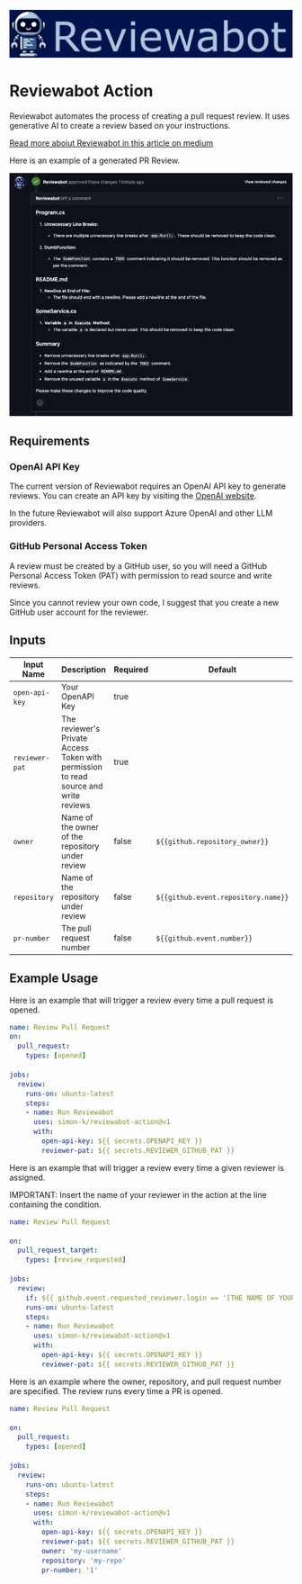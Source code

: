 ![Reviewabot Banner](docs/images/reviewabot-banner.png)

# Reviewabot Action

Reviewabot automates the process of creating a pull request review. It uses generative AI to create a review based on your instructions.

[Read more aboiut Reviewabot in this article on medium](https://medium.com/@simon.c.kofod/reviewabot-your-ai-pull-request-reviewer-cd11b46aeca2)

Here is an example of a generated PR Review.

![Reviewabot Banner](docs/images/review-example.png)

## Requirements
### OpenAI API Key
The current version of Reviewabot requires an OpenAI API key to generate reviews. You can create an API key by visiting the [OpenAI website](https://platform.openai.com/account/api-keys).

In the future Reviewabot will also support Azure OpenAI and other LLM providers.

### GitHub Personal Access Token
A review must be created by a GitHub user, so you will need a GitHub Personal Access Token (PAT) with permission to read source and write reviews.

Since you cannot review your own code, I suggest that you create a new GitHub user account for the reviewer.

## Inputs

| Input Name       | Description                                                                 | Required | Default                          |
|------------------|-----------------------------------------------------------------------------|----------|----------------------------------|
| `open-api-key`   | Your OpenAPI Key                                                            | true     |                                  |
| `reviewer-pat`   | The reviewer's Private Access Token with permission to read source and write reviews | true     |                                  |
| `owner`          | Name of the owner of the repository under review                            | false    | `${{github.repository_owner}}`   |
| `repository`     | Name of the repository under review                                         | false    | `${{github.event.repository.name}}` |
| `pr-number`      | The pull request number                                                     | false    | `${{github.event.number}}`       |

## Example Usage

Here is an example that will trigger a review every time a pull request is opened.

```yaml
name: Review Pull Request
on:
  pull_request:
    types: [opened]

jobs:
  review:
    runs-on: ubuntu-latest
    steps:
    - name: Run Reviewabot
      uses: simon-k/reviewabot-action@v1
      with:
        open-api-key: ${{ secrets.OPENAPI_KEY }}
        reviewer-pat: ${{ secrets.REVIEWER_GITHUB_PAT }}
```

Here is an example that will trigger a review every time a given reviewer is assigned.

IMPORTANT: Insert the name of your reviewer in the action at the line containing the condition.

```yaml
name: Review Pull Request

on:
  pull_request_target:
    types: [review_requested]
    
jobs:
  review:
    if: ${{ github.event.requested_reviewer.login == '[THE NAME OF YOUR REVIEWER]' }}
    runs-on: ubuntu-latest 
    steps:
    - name: Run Reviewabot
      uses: simon-k/reviewabot-action@v1
      with:
        open-api-key: ${{ secrets.OPENAPI_KEY }}
        reviewer-pat: ${{ secrets.REVIEWER_GITHUB_PAT }}
```

Here is an example where the owner, repository, and pull request number are specified. The review runs every time a PR is opened.

```yaml
name: Review Pull Request

on:
  pull_request:
    types: [opened]
    
jobs:
  review:
    runs-on: ubuntu-latest 
    steps:
    - name: Run Reviewabot
      uses: simon-k/reviewabot-action@v1
      with:
        open-api-key: ${{ secrets.OPENAPI_KEY }}
        reviewer-pat: ${{ secrets.REVIEWER_GITHUB_PAT }}
        owner: 'my-username'
        repository: 'my-repo'
        pr-number: '1'
```